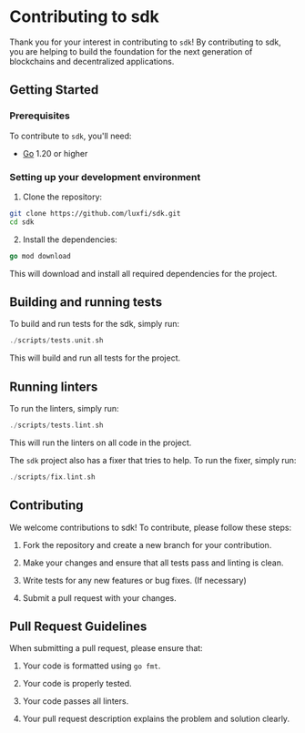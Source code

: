 # Contributing to sdk

Thank you for your interest in contributing to `sdk`! By contributing to sdk, you are helping to build the foundation for the next generation of blockchains and decentralized applications.

## Getting Started

### Prerequisites

To contribute to `sdk`, you'll need:

- [Go](https://golang.org/dl/) 1.20 or higher

### Setting up your development environment

1. Clone the repository:

```bash
git clone https://github.com/luxfi/sdk.git
cd sdk
```

2. Install the dependencies:

```go
go mod download
```

This will download and install all required dependencies for the project.

## Building and running tests

To build and run tests for the sdk, simply run:

```go
./scripts/tests.unit.sh
```

This will build and run all tests for the project.

## Running linters

To run the linters, simply run:

```go
./scripts/tests.lint.sh
```

This will run the linters on all code in the project.

The `sdk` project also has a fixer that tries to help. To run the fixer, simply run:

```go
./scripts/fix.lint.sh
```

## Contributing

We welcome contributions to sdk! To contribute, please follow these steps:

1. Fork the repository and create a new branch for your contribution.

2. Make your changes and ensure that all tests pass and linting is clean.

3. Write tests for any new features or bug fixes. (If necessary)

4. Submit a pull request with your changes.

## Pull Request Guidelines

When submitting a pull request, please ensure that:

1. Your code is formatted using `go fmt`.

2. Your code is properly tested.

3. Your code passes all linters.

4. Your pull request description explains the problem and solution clearly.
